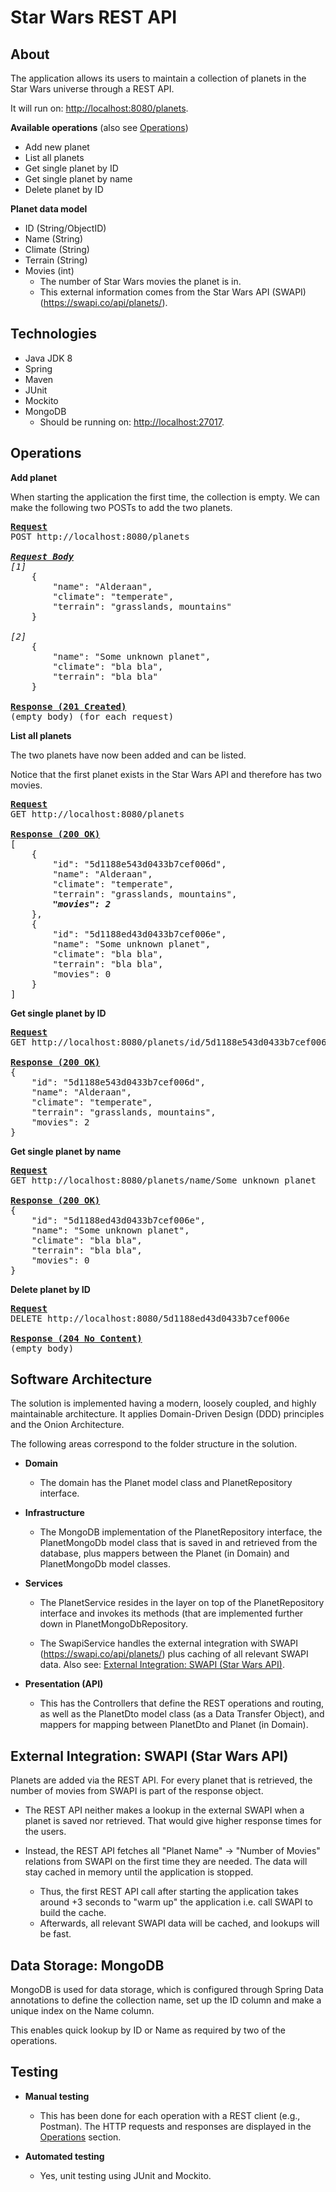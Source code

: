 Star Wars REST API
=

About
-
The application allows its users to maintain a collection of planets in the Star Wars universe through a REST API.

It will run on: <http://localhost:8080/planets>.

**Available operations** (also see [Operations](#operations))
- Add new planet
- List all planets
- Get single planet by ID
- Get single planet by name
- Delete planet by ID

**Planet data model**
- ID (String/ObjectID)
- Name (String)
- Climate (String)
- Terrain (String)
- Movies (int)
  - The number of Star Wars movies the planet is in.
  - This external information comes from the Star Wars API (SWAPI) (<https://swapi.co/api/planets/>).

Technologies
-
- Java JDK 8
- Spring
- Maven
- JUnit
- Mockito
- MongoDB
  - Should be running on: <http://localhost:27017>.

Operations
- 
**Add planet**

When starting the application the first time, the collection is empty. We can make the following two POSTs to add the two planets.

<pre>
<b><u>Request</u></b>
POST http://localhost:8080/planets
    
<b><u><i>Request Body</i></u></b>
<i>[1]</i>
    {
        "name": "Alderaan",
        "climate": "temperate",
        "terrain": "grasslands, mountains"
    }
    
<i>[2]</i>
    {
        "name": "Some unknown planet", 
        "climate": "bla bla", 
        "terrain": "bla bla"
    }

<b><u>Response (201 Created)</u></b>
(empty body) (for each request)
</pre>

**List all planets**

The two planets have now been added and can be listed.

Notice that the first planet exists in the Star Wars API and therefore has two movies.
<pre>
<b><u>Request</u></b>
GET http://localhost:8080/planets

<b><u>Response (200 OK)</u></b>
[
    {
        "id": "5d1188e543d0433b7cef006d",
        "name": "Alderaan",
        "climate": "temperate",
        "terrain": "grasslands, mountains",
        <b><i>"movies": 2</i></b>
    },
    {
        "id": "5d1188ed43d0433b7cef006e",
        "name": "Some unknown planet",
        "climate": "bla bla",
        "terrain": "bla bla",
        "movies": 0
    }
]
</pre>

**Get single planet by ID**
<pre>
<b><u>Request</u></b>
GET http://localhost:8080/planets/id/5d1188e543d0433b7cef006d

<b><u>Response (200 OK)</u></b>
{
    "id": "5d1188e543d0433b7cef006d",
    "name": "Alderaan",
    "climate": "temperate",
    "terrain": "grasslands, mountains",
    "movies": 2
}
</pre>

**Get single planet by name**
<pre>
<b><u>Request</u></b>
GET http://localhost:8080/planets/name/Some unknown planet

<b><u>Response (200 OK)</u></b>
{
    "id": "5d1188ed43d0433b7cef006e",
    "name": "Some unknown planet",
    "climate": "bla bla",
    "terrain": "bla bla",
    "movies": 0
}
</pre>

**Delete planet by ID**
<pre>
<b><u>Request</u></b>
DELETE http://localhost:8080/5d1188ed43d0433b7cef006e

<b><u>Response (204 No Content)</u></b>
(empty body)
</pre>

Software Architecture
-
The solution is implemented having a modern, loosely coupled, and highly maintainable architecture. It applies Domain-Driven Design (DDD) principles and the Onion Architecture. 

The following areas correspond to the folder structure in the solution.

- **Domain**
  - The domain has the Planet model class and PlanetRepository interface.

- **Infrastructure**
  - The MongoDB implementation of the PlanetRepository interface, the PlanetMongoDb model class that is saved in and retrieved from the database, plus mappers between the Planet (in Domain) and PlanetMongoDb model classes.

- **Services**
  - The PlanetService resides in the layer on top of the PlanetRepository interface and invokes its methods (that are implemented further down in PlanetMongoDbRepository.
  
  - The SwapiService handles the external integration with SWAPI (<https://swapi.co/api/planets/>) plus caching of all relevant SWAPI data. Also see: [External Integration: SWAPI (Star Wars API)](#external-integration-swapi-star-wars-api).

- **Presentation (API)**
  - This has the Controllers that define the REST operations and routing, as well as the PlanetDto model class (as a Data Transfer Object), and mappers for mapping between PlanetDto and Planet (in Domain). 

External Integration: SWAPI (Star Wars API)
-
Planets are added via the REST API. For every planet that is retrieved, the number of movies from SWAPI is part of the response object.

- The REST API neither makes a lookup in the external SWAPI when a planet is saved nor retrieved. That would give higher response times for the users.

- Instead, the REST API fetches all "Planet Name" → "Number of Movies" relations from SWAPI on the first time they are needed. The data will stay cached in memory until the application is stopped.
  - Thus, the first REST API call after starting the application takes around +3 seconds to "warm up" the application i.e. call SWAPI to build the cache.
  - Afterwards, all relevant SWAPI data will be cached, and lookups will be fast. 

Data Storage: MongoDB
-
MongoDB is used for data storage, which is configured through Spring Data annotations to define the collection name, set up the ID column and make a unique index on the Name column.

This enables quick lookup by ID or Name as required by two of the operations. 

Testing
-
- **Manual testing**
  - This has been done for each operation with a REST client (e.g., Postman). The HTTP requests and responses are displayed in the [Operations](#operations) section.
  
- **Automated testing**
  - Yes, unit testing using JUnit and Mockito.